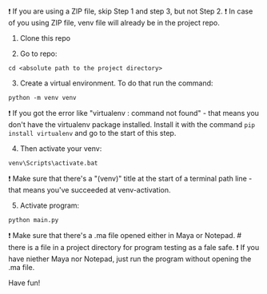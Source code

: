 :exclamation: If you are using a ZIP file, skip Step 1 and step 3, but not Step 2.
:exclamation: In case of you using ZIP file, venv file will already be in the project repo.

1. Clone this repo

2. Go to repo: 

```
cd <absolute path to the project directory>
```

3. Create a virtual environment. To do that run the command:

```
python -m venv venv   
```

:exclamation: If you got the error like "virtualenv : command not found" - that means you don't have the virtualenv package installed. Install it with the command `pip install virtualenv` and go to the start of this step.

4. Then activate your venv:

```
venv\Scripts\activate.bat 
```

:exclamation: Make sure that there's a "(venv)" title at the start of a terminal path line - that means you've succeeded at venv-activation.

5. Activate program:

```
python main.py 
```

:exclamation: Make sure that there's a .ma file opened either in Maya or Notepad. # there is a file in a project directory for program testing as a fale safe. 
:exclamation: If you have niether Maya nor Notepad, just run the program without opening the .ma file.

Have fun!
